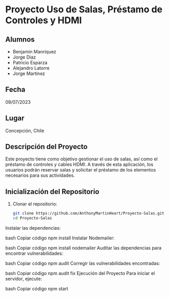 # Proyecto Uso de Salas, Préstamo de Controles y HDMI

## Alumnos
- Benjamin Manriquez
- Jorge Diaz
- Patricio Esparza
- Alejandro Latorre
- Jorge Martínez

## Fecha
09/07/2023

## Lugar
Concepción, Chile

## Descripción del Proyecto
Este proyecto tiene como objetivo gestionar el uso de salas, así como el préstamo de controles y cables HDMI. A través de esta aplicación, los usuarios podrán reservar salas y solicitar el préstamo de los elementos necesarios para sus actividades.

## Inicialización del Repositorio

1. Clonar el repositorio:
   ```bash
   git clone https://github.com/AnthonyMartinHeart/Proyecto-Salas.git
   cd Proyecto-Salas
Instalar las dependencias:

bash
Copiar código
npm install
Instalar Nodemailer:

bash
Copiar código
npm install nodemailer
Auditar las dependencias para encontrar vulnerabilidades:

bash
Copiar código
npm audit
Corregir las vulnerabilidades encontradas:

bash
Copiar código
npm audit fix
Ejecución del Proyecto
Para iniciar el servidor, ejecute:

bash
Copiar código
npm start
